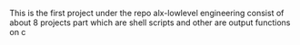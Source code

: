 This is the first project under the repo alx-lowlevel engineering 
consist of about 8 projects part which are shell scripts and other are output functions on c
